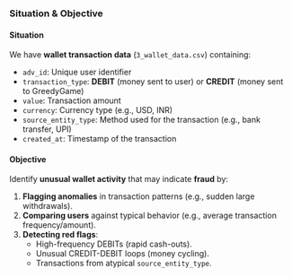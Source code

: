 ### **Situation & Objective**  

#### **Situation**  
We have **wallet transaction data** (`3_wallet_data.csv`) containing:  
- `adv_id`: Unique user identifier  
- `transaction_type`: **DEBIT** (money sent to user) or **CREDIT** (money sent to GreedyGame)  
- `value`: Transaction amount  
- `currency`: Currency type (e.g., USD, INR)  
- `source_entity_type`: Method used for the transaction (e.g., bank transfer, UPI)  
- `created_at`: Timestamp of the transaction  

#### **Objective**  
Identify **unusual wallet activity** that may indicate **fraud** by:  
1. **Flagging anomalies** in transaction patterns (e.g., sudden large withdrawals).  
2. **Comparing users** against typical behavior (e.g., average transaction frequency/amount).  
3. **Detecting red flags**:  
   - High-frequency DEBITs (rapid cash-outs).  
   - Unusual CREDIT-DEBIT loops (money cycling).  
   - Transactions from atypical `source_entity_type`.  
